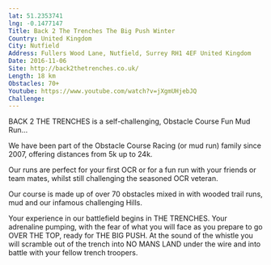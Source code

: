 ```yaml
---
lat: 51.2353741
lng: -0.1477147
Title: Back 2 The Trenches The Big Push Winter
Country: United Kingdom
City: Nutfield
Address: Fullers Wood Lane, Nutfield, Surrey RH1 4EF United Kingdom
Date: 2016-11-06
Site: http://back2thetrenches.co.uk/
Length: 18 km
Obstacles: 70+
Youtube: https://www.youtube.com/watch?v=jXgmUHjebJQ
Challenge:
---
```


BACK 2 THE TRENCHES is a self-challenging, Obstacle Course Fun Mud Run...

We have been part of the Obstacle Course Racing (or mud run) family since 2007, offering distances from 5k up to 24k.

Our runs are perfect for your first OCR or for a fun run with your friends or team mates, whilst still challenging the seasoned OCR veteran.

Our course is made up of over 70 obstacles mixed in with wooded trail runs, mud and our infamous challenging Hills.

Your experience in our battlefield begins in THE TRENCHES. Your adrenaline pumping, with the fear of what you will face as you prepare to go OVER THE TOP, ready for THE BIG PUSH. At the sound of the whistle you will scramble out of the trench into NO MANS LAND under the wire and into battle with your fellow trench troopers.